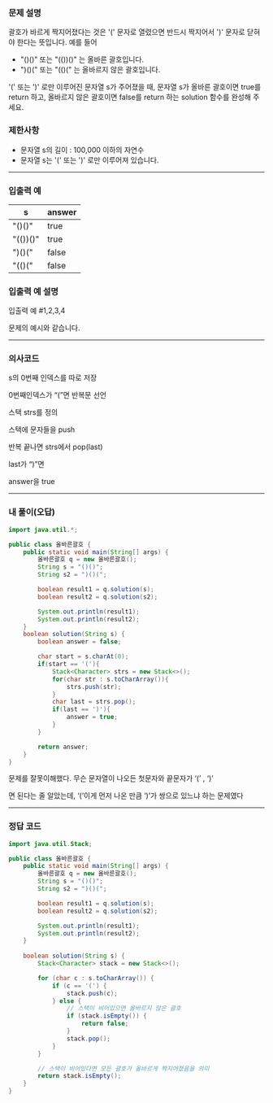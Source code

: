 ### **문제 설명**

괄호가 바르게 짝지어졌다는 것은 '(' 문자로 열렸으면 반드시 짝지어서 ')' 문자로 닫혀야 한다는 뜻입니다. 예를 들어

- "()()" 또는 "(())()" 는 올바른 괄호입니다.
- ")()(" 또는 "(()(" 는 올바르지 않은 괄호입니다.

'(' 또는 ')' 로만 이루어진 문자열 s가 주어졌을 때, 문자열 s가 올바른 괄호이면 true를 return 하고, 올바르지 않은 괄호이면 false를 return 하는 solution 함수를 완성해 주세요.

### 제한사항

- 문자열 s의 길이 : 100,000 이하의 자연수
- 문자열 s는 '(' 또는 ')' 로만 이루어져 있습니다.

---

### 입출력 예

| s | answer |
| --- | --- |
| "()()" | true |
| "(())()" | true |
| ")()(" | false |
| "(()(" | false |

### 입출력 예 설명

입출력 예 #1,2,3,4

문제의 예시와 같습니다.

---

### 의사코드

s의 0번째 인덱스를 따로 저장

0번째인덱스가 “(”면 반복문 선언

스택 strs를 정의 

스택에 문자들을 push

반복 끝나면 strs에서 pop(last)

last가 “)”면

answer을 true

---

### 내 풀이(오답)

```java
import java.util.*;

public class 올바른괄호 {
    public static void main(String[] args) {
        올바른괄호 q = new 올바른괄호();
        String s = "()()";
        String s2 = ")()(";

        boolean result1 = q.solution(s);
        boolean result2 = q.solution(s2);

        System.out.println(result1);
        System.out.println(result2);
    }
    boolean solution(String s) {
        boolean answer = false;

        char start = s.charAt(0);
        if(start == '('){
            Stack<Character> strs = new Stack<>();
            for(char str : s.toCharArray()){
                strs.push(str);
            }
            char last = strs.pop();
            if(last == ')'){
                answer = true;
            }
        }

        return answer;
    }
}

```

문제를 잘못이해했다. 무슨 문자열이 나오든 첫문자와 끝문자가 ‘(’ , ‘)’

면 된다는 줄 알았는데, ‘(’이게 먼저 나온 만큼 ‘)’가 쌍으로 있느냐 하는 문제였다

---

### 정답 코드

```java
import java.util.Stack;

public class 올바른괄호 {
    public static void main(String[] args) {
        올바른괄호 q = new 올바른괄호();
        String s = "()()";
        String s2 = ")()(";

        boolean result1 = q.solution(s);
        boolean result2 = q.solution(s2);

        System.out.println(result1);
        System.out.println(result2);
    }
    
    boolean solution(String s) {
        Stack<Character> stack = new Stack<>();

        for (char c : s.toCharArray()) {
            if (c == '(') {
                stack.push(c);
            } else {
                // 스택이 비어있으면 올바르지 않은 괄호
                if (stack.isEmpty()) {
                    return false;
                }
                stack.pop();
            }
        }

        // 스택이 비어있다면 모든 괄호가 올바르게 짝지어졌음을 의미
        return stack.isEmpty();
    }
}

```